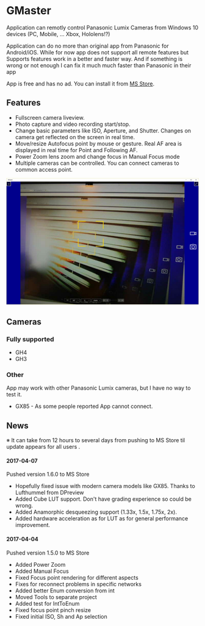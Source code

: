 # GMaster
Application can remotly control Panasonic Lumix Cameras from Windows 10 devices (PC, Mobile, ... Xbox, Hololens!?)

Application can do no more than original app from Panasonic for Android/iOS. 
While for now app does not support all remote features but Supports features work in a better and faster way. 
And if something is wrong or not enough I can fix it much much faster than Panasonic in their app

App is free and has no ad. You can install it from [MS Store](https://www.microsoft.com/store/apps/9NC2W8KC526F).

## Features
* Fullscreen camera liveview.
* Photo capture and video recording start/stop.
* Change basic parameters like ISO, Aperture, and Shutter. Changes on camera get reflected on the screen in real time.
* Move/resize Autofocus point by mouse or gesture. Real AF area is displayed in real time for Point and Following AF.
* Power Zoom lens zoom and change focus in Manual Focus mode
* Multiple cameras can be controlled. You can connect cameras to common access point.

![Screenshot](/images/screenshots/PC-2.jpg)

## Cameras
### Fully supported
* GH4
* GH3

### Other
App may work with other Panasonic Lumix cameras, but I have no way to test it.

* GX85 - As some people reported App cannot connect.

## News
※ It can take from 12 hours to several days from pushing to MS Store til update appears for all users .
#### 2017-04-07
Pushed version 1.6.0 to MS Store

* Hopefully fixed issue with modern camera models like GX85. Thanks to Lufthummel from DPreview
* Added Cube LUT support. Don't have grading experience so could be wrong.
* Added Anamorphic desqueezing support (1.33x, 1.5x, 1.75x, 2x).
* Added hardware acceleration as for LUT as for general performance improvement.
#### 2017-04-04
Pushed version 1.5.0 to MS Store

* Added Power Zoom
* Added Manual Focus
* Fixed Focus point rendering for different aspects
* Fixes for reconnect problems in specific networks
* Added better Enum conversion from int
* Moved Tools to separate project
* Added test for IntToEnum
* Fixed focus point pinch resize
* Fixed initial ISO, Sh and Ap selection

